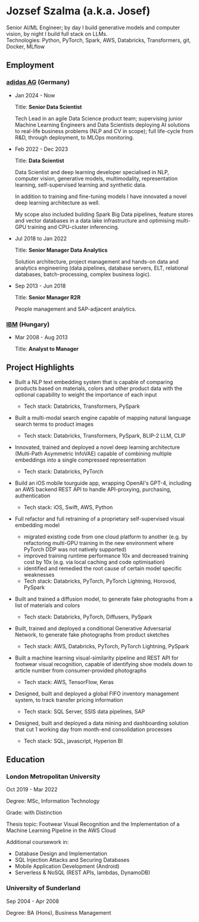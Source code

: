 # Jozsef Szalma (a.k.a. Josef)
Senior AI/ML Engineer; by day I build generative models and computer vision, by night I build full stack on LLMs.   
Technologies: Python, PyTorch, Spark, AWS, Databricks, Transformers, git, Docker, MLflow

## Employment

### [adidas AG](https://www.adidas-group.com/en/) (Germany)

- Jan 2024 - Now
  
   Title: **Senior Data Scientist**

   Tech Lead in an agile Data Science product team; supervising junior Machine Learning Engineers and Data Scientists deploying AI solutions to real-life business problems (NLP and CV in scope); full life-cycle from R&D, through deployment, to MLOps monitoring.


- Feb 2022 - Dec 2023
  
   Title: **Data Scientist**

   Data Scientist and deep learning developer specialised in NLP, computer vision, generative models, multimodality, representation learning, self-supervised learning and synthetic data.
    
   In addition to training and fine-tuning models I have innovated a novel deep learning architecture as well.
    
   My scope also included building Spark Big Data pipelines, feature stores and vector databases in a data lake infrastructure and optimising multi-GPU training and CPU-cluster inferencing.

- Jul 2018 to Jan 2022
  
   Title: **Senior Manager Data Analytics**
  
   Solution architecture, project management and hands-on data and analytics engineering (data pipelines, database servers, ELT, relational databases, batch-processing, complex business logic).

- Sep 2013 - Jun 2018
  
   Title: **Senior Manager R2R**
  
   People management and SAP-adjacent analytics.


### [IBM](https://www.ibm.com/us-en) (Hungary)
- Mar 2008 - Aug 2013

   Title: **Analyst to Manager**

## Project Highlights

- Built a NLP text embedding system that is capable of comparing products based on materials, colors and other product data with the optional capability to weight the importance of each input
  - Tech stack: Databricks, Transformers, PySpark  

- Built a multi-modal search engine capable of mapping natural language search terms to product images
  - Tech stack: Databricks, Transformers, PySpark, BLIP-2 LLM, CLIP

- Innovated, trained and deployed a novel deep learning architecture (Multi-Path Asymmetric InfoVAE) capable of combining multiple embeddings into a single compressed representation
  - Tech stack: Databricks, PyTorch
 
- Build an iOS mobile tourguide app, wrapping OpenAI's GPT-4, including an AWS backend REST API to handle API-proxying, purchasing, authentication
  - Tech stack: iOS, Swift, AWS, Python

- Full refactor and full retraining of a proprietary self-supervised visual embedding model
  - migrated existing code from one cloud platform to another (e.g. by refactoring multi-GPU training in the new environment where PyTorch DDP was not natively supported)
  - improved training runtime performance 10x and decreased training cost by 10x (e.g. via local caching and code optimisation)
  - identified and remedied the root cause of certain model specific weaknesses
  - Tech stack: Databricks, PyTorch, PyTorch Lightning, Horovod, PySpark
 
- Built and trained a diffusion model, to generate fake photographs from a list of materials and colors
  - Tech stack: Databricks, PyTorch, Diffusers, PySpark
 
- Built, trained and deployed a conditional Generative Adversarial Network, to generate fake photographs from product sketches
  - Tech stack: AWS, Databricks, PyTorch, PyTorch Lightning, PySpark
 
- Built a machine learning visual-similarity pipeline and REST API for footwear visual recognition, capable of identifying shoe models down to article number from consumer-provided photographs
  - Tech stack: AWS, TensorFlow, Keras
 
- Designed, built and deployed a global FIFO inventory management system, to track transfer pricing information
  - Tech stack: SQL Server, SSIS data pipelines, SAP
 
- Designed, built and deployed a data mining and dashboarding solution that cut 1 working day from month-end consolidation processes
  - Tech stack: SQL, javascript, Hyperion BI

## Education

### London Metropolitan University

   Oct 2019 - Mar 2022
    
   Degree: MSc, Information Technology
  
   Grade: with Distinction
  
   Thesis topic: Footwear Visual Recognition and the Implementation of a Machine Learning Pipeline in the AWS Cloud
  
  
   Additional coursework in:
  - Database Design and Implementation
  - SQL Injection Attacks and Securing Databases
  - Mobile Application Development (Android)
  - Serverless & NoSQL (REST APIs, lambdas, DynamoDB)

### University of Sunderland

   Sep 2004 - Apr 2008
  
   Degree: BA (Hons), Business Management
